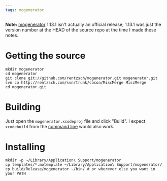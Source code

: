 ```yaml
---
tags: mogenerator
---
```


**Note:** [mogenerator](/wiki/mogenerator) 1.13.1 isn't actually an official release; 1.13.1 was just the version number at the HEAD of the source repo at the time I made these notes.

# Getting the source

    mkdir mogenerator
    cd mogenerator
    git clone git://github.com/rentzsch/mogenerator.git mogenerator.git
    svn co http://rentzsch.com/svn/trunk/cocoa/MiscMerge MiscMerge
    cd mogenerator.git

# Building

Just open the `mogenerator.xcodeproj` file and click "Build". I expect `xcodebuild` from the [command line](/wiki/command_line) would also work.

# Installing

    mkdir -p ~/Library/Application\ Support/mogenerator
    cp templates/*.motemplate ~/Library/Application\ Support/mogenerator/
    cp build/Release/mogenerator ~/bin/ # or wherever else you want in your PATH
